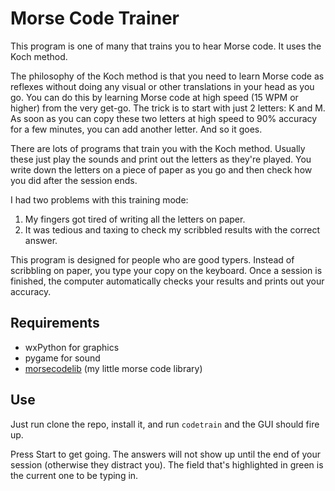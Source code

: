 # Morse Code Trainer

This program is one of many that trains you to hear Morse code. It uses the Koch method. 

The philosophy of the Koch method is that you need to learn Morse code as reflexes 
without doing any visual or other translations in your head as you go. You can do this
by learning Morse code at high speed (15 WPM or higher) from the very get-go. The trick is to start with 
just 2 letters: K and M. As soon as you can copy these two letters at high speed to 
90% accuracy for a few minutes, you can add another letter. And so it goes. 

There are lots of programs that train you with the Koch method. Usually these just play the sounds
and print out the letters as they're played. You write down the letters on a piece of paper as you go
and then check how you did after the session ends. 

I had two problems with this training mode:

1. My fingers got tired of writing all the letters on paper.
2. It was tedious and taxing to check my scribbled results with the correct answer. 

This program is designed for people who are good typers. Instead of scribbling on paper, 
you type your copy on the keyboard. Once a session is finished, the computer automatically
checks your results and prints out your accuracy. 

## Requirements
* wxPython for graphics
* pygame for sound
* [morsecodelib](https://github.com/partofthething/morsecodelib)  (my little morse code library)

## Use
Just run clone the repo, install it,  and run `codetrain` and the GUI should fire up. 

Press Start to get going. The answers will not show up until the end of your session 
(otherwise they distract you). The field that's highlighted in green is the current 
one to be typing in. 
